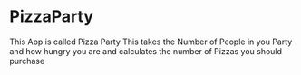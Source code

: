 # PizzaParty
This App is called Pizza Party
This takes the Number of People in you Party and how hungry you are and calculates the number of Pizzas you should purchase

